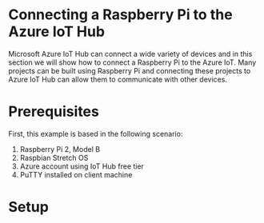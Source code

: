 # Connecting a Raspberry Pi to the Azure IoT Hub

Microsoft Azure IoT Hub can connect a wide variety of devices and in this section we will show how to connect a Raspberry Pi to the Azure IoT. Many projects can be built using Raspberry Pi and connecting these projects to Azure IoT Hub can allow them to communicate with other devices.

# Prerequisites

First, this example is based in the following scenario:
1. Raspberry Pi 2, Model B
2. Raspbian Stretch OS
3. Azure account using IoT Hub free tier
4. PuTTY installed on client machine

# Setup


